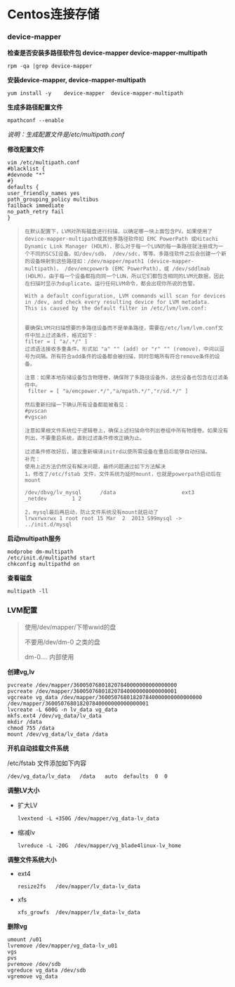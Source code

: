 # Centos连接存储

### device-mapper
**检查是否安装多路径软件包  device-mapper  device-mapper-multipath**
```
rpm -qa |grep device-mapper
```
			

**安装device-mapper, device-mapper-multipath**
```
yum install -y    device-mapper  device-mapper-multipath
```

**生成多路径配置文件**
```
mpathconf --enable
```
*说明：生成配置文件是/etc/multipath.conf*

**修改配置文件**
```
vim /etc/multipath.conf
#blacklist {
#devnode "*"
#}
defaults {
user_friendly_names yes
path_grouping_policy multibus
failback immediate
no_path_retry fail
}
```
> ```
> 在默认配置下，LVM对所有磁盘进行扫描，以确定哪一块上面包含PV。如果使用了device-mapper-multipath或其他多路径软件如 EMC PowerPath 或Hitachi Dynamic Link Manager (HDLM)，那么对于每一个LUN的每一条路径就注册成为一个不同的SCSI设备。如/dev/sdb， /dev/sdc，等等。多路径软件之后会创建一个新的设备映射到这些路径如：/dev/mapper/mpath1 (device-mapper-multipath)， /dev/emcpowerb (EMC PowerPath)，或 /dev/sddlmab (HDLM)。由于每一个设备都指向同一个LUN，所以它们都包含相同的LVM元数据，因此在扫描时显示为duplicate。运行任何LVM命令，都会出现你所说的告警。
> 
> With a default configuration, LVM commands will scan for devices in /dev, and check every resulting device for LVM metadata.   This is caused by the default filter in /etc/lvm/lvm.conf:
> 
>  
> 要确保LVM只扫描想要的多路径设备而不是单条路径，需要在/etc/lvm/lvm.conf文件中加上过滤条件，格式如下：
> filter = [ "a/.*/" ]
> 过滤语法接收多重条件。形式如 "a" "" (add) or "r" "" (remove)，中间以逗号为间隔。所有符合add条件的设备都会被扫描，同时忽略所有符合remove条件的设备。
>  
> 注意：如果本地存储设备包含物理卷，确保除了多路径设备外，这些设备也包含在过滤条件中。
>  filter = [ "a/emcpower.*/","a/mpath.*/","r/sd.*/" ]
>  
> 然后重新扫描一下确认所有设备都能被看见：
> #pvscan
> #vgscan
>  
> 注意如果根文件系统位于逻辑卷上，确保上述扫描命令列出卷组中所有物理卷。如果没有列出，不要重启系统，直到过滤条件修改正确为止。
>  
> 过滤条件修改好后，建议重新编译initrd以使所需设备在重启后能够自动扫描。
> 补充：
> 使用上述方法仍然没有解决问题，最终问题通过如下方法解决
> 1，修改了/etc/fstab 文件，文件系统为延时mount，也就是powerpath启动后在mount
> 
> /dev/dbvg/lv_mysql      /data                     ext3    _netdev        1 2                 
> 
> 2，mysql最后再启动，防止文件系统没有mount就启动了
> lrwxrwxrwx 1 root root 15 Mar  2  2013 S99mysql -> ../init.d/mysql
> ```


**启动multipath服务**
```
modprobe dm-multipath
/etc/init.d/multipathd start
chkconfig multipathd on
```

**查看磁盘**
```
multipath -ll
```

### LVM配置

> 使用/dev/mapper/下带wwid的盘
>
> 不要用/dev/dm-0 之类的盘   
>
> dm-0.... 内部使用

**创建vg,lv**
```
pvcreate /dev/mapper/360050768018207840000000000000000
pvcreate /dev/mapper/360050768018207840000000000000001
vgcreate vg_data /dev/mapper/360050768018207840000000000000000 /dev/mapper/360050768018207840000000000000001
lvcreate -L 600G -n lv_data vg_data
mkfs.ext4 /dev/vg_data/lv_data
mkdir /data
chmod 755 /data
mount /dev/vg_data/lv_data /data
```

**开机自动挂载文件系统**

/etc/fstab 文件添加如下内容
```
/dev/vg_data/lv_data   /data   auto  defaults  0  0
```
**调整LV大小**
- 扩大LV
  ```
  lvextend -L +350G /dev/mapper/vg_data-lv_data
  ```
- 缩减lv
  ```
  lvreduce -L -20G  /dev/mapper/vg_blade4linux-lv_home
  ```

**调整文件系统大小**
- ext4
  ```
  resize2fs   /dev/mapper/lv_data-lv_data
  ```
- xfs
  ```
  xfs_growfs  /dev/mapper/lv_data-lv_data
  ```

**删除vg**
```
umount /u01
lvremove /dev/mapper/vg_data-lv_u01
vgs
pvs
pvremove /dev/sdb
vgreduce vg_data /dev/sdb
vgremove vg_data
```

